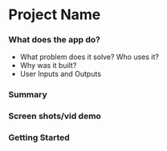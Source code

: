 # Project Name
### What does the app do?
* What problem does it solve? Who uses it?
* Why was it built?
* User Inputs and Outputs
### Summary
### Screen shots/vid demo
### Getting Started